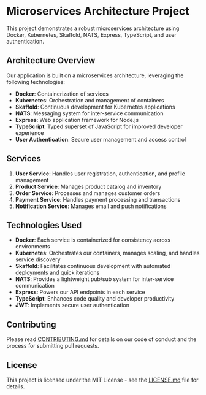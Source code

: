 # Microservices Architecture Project

This project demonstrates a robust microservices architecture using Docker, Kubernetes, Skaffold, NATS, Express, TypeScript, and user authentication.

## Architecture Overview

Our application is built on a microservices architecture, leveraging the following technologies:

- **Docker**: Containerization of services
- **Kubernetes**: Orchestration and management of containers
- **Skaffold**: Continuous development for Kubernetes applications
- **NATS**: Messaging system for inter-service communication
- **Express**: Web application framework for Node.js
- **TypeScript**: Typed superset of JavaScript for improved developer experience
- **User Authentication**: Secure user management and access control

## Services

1. **User Service**: Handles user registration, authentication, and profile management
2. **Product Service**: Manages product catalog and inventory
3. **Order Service**: Processes and manages customer orders
4. **Payment Service**: Handles payment processing and transactions
5. **Notification Service**: Manages email and push notifications

## Technologies Used

- **Docker**: Each service is containerized for consistency across environments
- **Kubernetes**: Orchestrates our containers, manages scaling, and handles service discovery
- **Skaffold**: Facilitates continuous development with automated deployments and quick iterations
- **NATS**: Provides a lightweight pub/sub system for inter-service communication
- **Express**: Powers our API endpoints in each service
- **TypeScript**: Enhances code quality and developer productivity
- **JWT**: Implements secure user authentication

## Contributing

Please read [CONTRIBUTING.md](CONTRIBUTING.md) for details on our code of conduct and the process for submitting pull requests.

## License

This project is licensed under the MIT License - see the [LICENSE.md](LICENSE.md) file for details.
